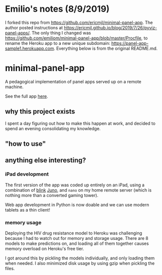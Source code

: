 # Emilio's notes (8/9/2019)

I forked this repo from https://github.com/ericmjl/minimal-panel-app. The author posted instructions at https://ericmjl.github.io/blog/2019/7/26/pyviz-panel-apps/. The only thing I changed was https://github.com/emiliom/minimal-panel-app/blob/master/Procfile, to rename the Heroku app to a new unique subdomain: https://panel-app-sample1.herokuapp.com. Everything below is from the original README.md.


# minimal-panel-app

A pedagogical implementation of panel apps served up on a remote machine.

See the full app [here](http://minimal-panel-app.herokuapp.com/minimal-panel).

## why this project exists

I spent a day figuring out how to make this happen at work,
and decided to spend an evening consolidating my knowledge.

## "how to use"


## anything else interesting?

### iPad development

The first version of the app was coded up entirely on an iPad,
using a combination of [blink](http://blink.sh)
[Juno](jhttp://juno.sh),
and `nano` on my home remote server
(which is nothing more than a converted gaming tower).

Web app development in Python is now doable
and we can use modern tablets as a thin client!

### memory usage

Deploying the HIV drug resistance model to Heroku was challenging
because I had to watch out for memory and storage usage.
There are 8 models to make predictions on,
and loading all of them together causes memory overload
on Heroku's free tier.

I got around this by pickling the models individually,
and only loading them when needed.
I also minimized disk usage by using gzip
when pickling the files.
